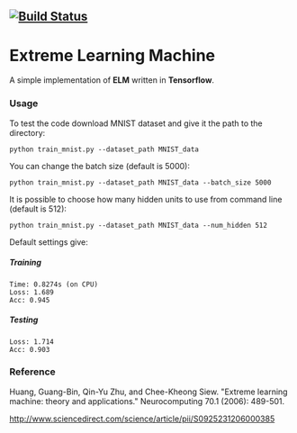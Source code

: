 [![Build Status](https://travis-ci.com/EmanuelOverflow/ELM-TF.svg?branch=master)](https://travis-ci.com/EmanuelOverflow/ELM-TF)
---

# Extreme Learning Machine 

A simple implementation of **ELM** written in **Tensorflow**.

### Usage

To test the code download MNIST dataset and give it the path to the directory:

```
python train_mnist.py --dataset_path MNIST_data
```

You can change the batch size (default is 5000):

```
python train_mnist.py --dataset_path MNIST_data --batch_size 5000
```

It is possible to choose how many hidden units to use from command line (default is 512):

```
python train_mnist.py --dataset_path MNIST_data --num_hidden 512
```

Default settings give:

##### Training

``` 
Time: 0.8274s (on CPU)
Loss: 1.689
Acc: 0.945
```

##### Testing

```
Loss: 1.714
Acc: 0.903
```

### Reference

Huang, Guang-Bin, Qin-Yu Zhu, and Chee-Kheong Siew. "Extreme learning machine: theory and applications." Neurocomputing 70.1 (2006): 489-501.

http://www.sciencedirect.com/science/article/pii/S0925231206000385